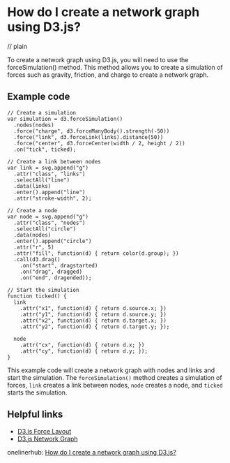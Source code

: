 # How do I create a network graph using D3.js?
// plain

To create a network graph using D3.js, you will need to use the forceSimulation() method. This method allows you to create a simulation of forces such as gravity, friction, and charge to create a network graph.

## Example code

```
// Create a simulation
var simulation = d3.forceSimulation()
  .nodes(nodes)
  .force("charge", d3.forceManyBody().strength(-50))
  .force("link", d3.forceLink(links).distance(50))
  .force("center", d3.forceCenter(width / 2, height / 2))
  .on("tick", ticked);

// Create a link between nodes
var link = svg.append("g")
  .attr("class", "links")
  .selectAll("line")
  .data(links)
  .enter().append("line")
  .attr("stroke-width", 2);

// Create a node
var node = svg.append("g")
  .attr("class", "nodes")
  .selectAll("circle")
  .data(nodes)
  .enter().append("circle")
  .attr("r", 5)
  .attr("fill", function(d) { return color(d.group); })
  .call(d3.drag()
    .on("start", dragstarted)
    .on("drag", dragged)
    .on("end", dragended));

// Start the simulation
function ticked() {
  link
    .attr("x1", function(d) { return d.source.x; })
    .attr("y1", function(d) { return d.source.y; })
    .attr("x2", function(d) { return d.target.x; })
    .attr("y2", function(d) { return d.target.y; });

  node
    .attr("cx", function(d) { return d.x; })
    .attr("cy", function(d) { return d.y; });
}
```

This example code will create a network graph with nodes and links and start the simulation. The `forceSimulation()` method creates a simulation of forces, `link` creates a link between nodes, `node` creates a node, and `ticked` starts the simulation.

## Helpful links
- [D3.js Force Layout](https://observablehq.com/@d3/force-directed-graph)
- [D3.js Network Graph](https://www.d3-graph-gallery.com/graph/network_basic.html)

onelinerhub: [How do I create a network graph using D3.js?](https://onelinerhub.com/javascript-d3/how-do-i-create-a-network-graph-using-d--js-1687241922)